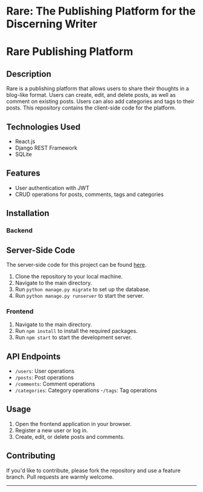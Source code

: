 # Rare: The Publishing Platform for the Discerning Writer

# Rare Publishing Platform

## Description

Rare is a publishing platform that allows users to share their thoughts in a blog-like format. Users can create, edit, and delete posts, as well as comment on existing posts. Users can also add categories and tags to their posts. This repository contains the client-side code for the platform.

## Technologies Used

- React.js
- Django REST Framework
- SQLite

## Features

- User authentication with JWT
- CRUD operations for posts, comments, tags and categories

## Installation

### Backend
## Server-Side Code

The server-side code for this project can be found [here](https://github.com/NSS-Day-Cohort-64/rare-django-server-rare-django-server-init-to-win-it).

1. Clone the repository to your local machine.
2. Navigate to the main directory.
3. Run `python manage.py migrate` to set up the database.
4. Run `python manage.py runserver` to start the server.

### Frontend

1. Navigate to the main directory.
2. Run `npm install` to install the required packages.
3. Run `npm start` to start the development server.

## API Endpoints

- `/users`: User operations
- `/posts`: Post operations
- `/comments`: Comment operations
- `/categories`: Category operations
-`/tags`: Tag operations

## Usage

1. Open the frontend application in your browser.
2. Register a new user or log in.
3. Create, edit, or delete posts and comments.

## Contributing

If you'd like to contribute, please fork the repository and use a feature branch. Pull requests are warmly welcome.


---

